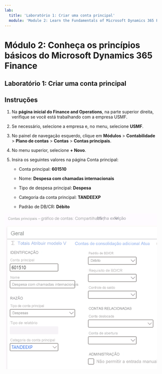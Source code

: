 ```yaml
---
lab:
  title: 'Laboratório 1: Criar uma conta principal'
  module: 'Module 2: Learn the Fundamentals of Microsoft Dynamics 365 Finance'
---
```

    
# <a name="module-2-learn-the-fundamentals-of-microsoft-dynamics-365-finance"></a>Módulo 2: Conheça os princípios básicos do Microsoft Dynamics 365 Finance
    
## <a name="lab-1---create-a-main-account"></a>Laboratório 1: Criar uma conta principal

## <a name="instructions"></a>Instruções

1. Na **página inicial do Finance and Operations**, na parte superior direita, verifique se você está trabalhando com a empresa USMF.

2. Se necessário, selecione a empresa e, no menu, selecione **USMF**.

3. No painel de navegação esquerdo, clique em **Módulos** > **Contabilidade** > **Plano de contas** > **Contas** > **Contas principais**.

4. No menu superior, selecione **+ Novo**.

5. Insira os seguintes valores na página Conta principal:

    - Conta principal: **601510**

    - Nome: **Despesa com chamadas internacionais**

    - Tipo de despesa principal: **Despesa**

    - Categoria da conta principal: **TANDEEXP**

    - Padrão de DB/CR: **Débito**

 ![Captura de tela de Contas principais ─ gráfico de contas: Página compartilhada com os campos da etapa 5 preenchidos](./media/m-002-explore-general-ledgers-in-microsoft-dynamics-365-finance-03.png)

